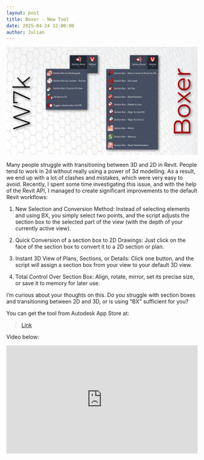 ```yaml
---
layout: post  
title: Boxer - New Tool 
date: 2025-04-24 12:00:00
author: Julian
---
```

![PostPage](/images/Tools/Boxer/Boxer_MainPage.jpg)

<!--excerpt-->

Many people struggle with transitioning between 3D and 2D in Revit. People tend to work in 2d without really using a power of 3d modelling. As a result, we end up with a lot of clashes and mistakes, which were very easy to avoid. 
Recently, I spent some time investigating this issue, and with the help of the Revit API, I managed to create significant improvements to the default Revit workflows:  

1. New Selection and Conversion Method: Instead of selecting elements and using BX, you simply select two points, and the script adjusts the section box to the selected part of the view (with the depth of your currently active view).  

2. Quick Conversion of a section box to 2D Drawings: Just click on the face of the section box to convert it to a 2D section or plan.  

3. Instant 3D View of Plans, Sections, or Details: Click one button, and the script will assign a section box from your view to your default 3D view.  

4. Total Control Over Section Box: Align, rotate, mirror, set its precise size, or save it to memory for later use.  

I’m curious about your thoughts on this. Do you struggle with section boxes and transitioning between 2D and 3D, or is using "BX" sufficient for you?  

You can get the tool from Autodesk App Store at:  

>[Link](https://apps.autodesk.com/RVT/en/Detail/Index?id=629843076940740695&appLang=en&os=Win64)  

Video below:  

<div>
  <div style="position:relative;padding-top:56.25%;">
    <iframe src="https://www.youtube.com/embed/tfJmv0xxzK0?si=7UmWr20wnHCD516d" frameborder="0" allowfullscreen
      style="position:absolute;top:0;left:0;width:100%;height:100%;"></iframe>
  </div>
</div>

